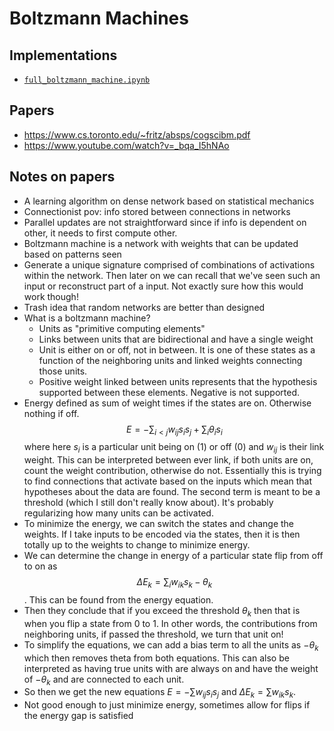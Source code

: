 # Boltzmann Machines

## Implementations

- [`full_boltzmann_machine.ipynb`](https://github.com/xnought/paper-implement/blob/main/boltzmann/full_boltzmann_machine.ipynb)

## Papers

- https://www.cs.toronto.edu/~fritz/absps/cogscibm.pdf
- https://www.youtube.com/watch?v=_bqa_I5hNAo

## Notes on papers

- A learning algorithm on dense network based on statistical mechanics
- Connectionist pov: info stored between connections in networks
- Parallel updates are not straightforward since if info is dependent on other, it needs to first compute other.
- Boltzmann machine is a network with weights that can be updated based on patterns seen
- Generate a unique signature comprised of combinations of activations within the network. Then later on we can recall that we've seen such an input or reconstruct part of a input. Not exactly sure how this would work though!
- Trash idea that random networks are better than designed
- What is a boltzmann machine?
	- Units as "primitive computing elements"
	- Links between units that are bidirectional and have a single weight
	- Unit is either on or off, not in between. It is one of these states as a function of the neighboring units and linked weights connecting those units.
	- Positive weight linked between units represents that the hypothesis supported between these elements. Negative is not supported.
- Energy defined as sum of weight times if the states are on. Otherwise nothing if off. $$E = -\sum_{i<j} w_{ij}s_i s_j + \sum_{i} \theta_i s_i$$ where here $s_i$ is a particular unit being on (1) or off (0) and $w_{ij}$ is their link weight. This can be interpreted between ever link, if both units are on, count the weight contribution, otherwise do not. Essentially this is trying to find connections that activate based on the inputs which mean that hypotheses about the data are found. The second term is meant to be a threshold (which I still don't really know about). It's probably regularizing how many units can be activated. 
- To minimize the energy, we can switch the states and change the weights. If I take inputs to be encoded via the states, then it is then totally up to the weights to change to minimize energy.
- We can determine the change in energy of a particular state flip from off to on as $$\Delta E_k = \sum_{i} w_{ik}s_k - \theta_k$$. This can be found from the energy equation.
- Then they conclude that if you exceed the threshold $\theta_k$ then that is when you flip a state from 0 to 1. In other words, the contributions from neighboring units, if passed the threshold, we turn that unit on!
- To simplify the equations, we can add a bias term to all the units as $-\theta_k$ which then removes theta from both equations. This can also be interpreted as having true units with are always on and have the weight of $-\theta_k$ and are connected to each unit. 
- So then we get the new equations $E = -\sum w_{ij}s_i s_j$ and $\Delta E_k = \sum w_{ik} s_{k}$.
- Not good enough to just minimize energy, sometimes allow for flips if the energy gap is satisfied

